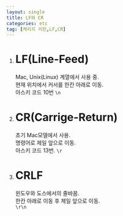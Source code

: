 ```yaml
---
layout: single
title: LF와 CR
categories: etc
tag: [케리지 리턴,LF,CR]
---
```


1. # LF(Line-Feed)
   Mac, Unix(Linux) 계열에서 사용 중.   
   현재 위치에서 커서를 한칸 아래로 이동.   
   아스키 코드 10번 `\n`    
1. # CR(Carrige-Return)   
   초기 Mac모델에서 사용.   
   명령어로 제일 앞으로 이동.   
   아스키 코드 13번. `\r`   
1. # CRLF
   윈도우와 도스에서의 줄바꿈.   
   한칸 아래로 이동 후 제일 앞으로 이동.   
   `\r\n`   

